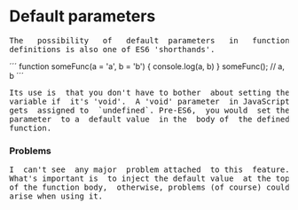 # Default parameters

<pre>
The   possibility   of   default  parameters   in   function
definitions is also one of ES6 'shorthands'.
</pre>
´´´
function someFunc(a = 'a', b = 'b') {
  console.log(a, b) 
}
someFunc(); // a, b
´´´
<pre>
Its use is  that you don't have to bother  about setting the
variable if  it's 'void'.  A 'void' parameter  in JavaScript
gets  assigned to  `undefined`. Pre-ES6,  you would  set the
parameter  to a  default value  in the  body of  the defined
function.
</pre>

### Problems
<pre>
I  can't see  any major  problem attached  to this  feature.
What's important is  to inject the default value  at the top
of the function body,  otherwise, problems (of course) could
arise when using it.
</pre>




